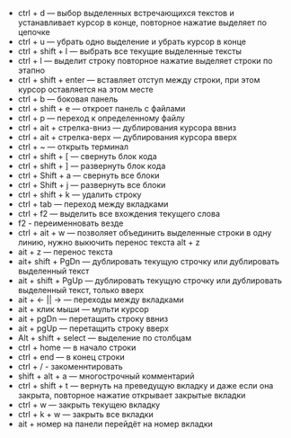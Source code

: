 - ctrl + d — выбор выделенных встречающихся текстов и устанавливает курсор в конце, повторное нажатие выделяет по цепочке
- ctrl + u — убрать одно выделение и убрать курсор в конце
- ctrl + shift + l — выбрать все текущие выделенные тексты
- ctrl + l — выделит строку повторное нажатие выделяет строки по этапно
- ctrl + shift + enter — вставляет отступ между строки, при этом курсор оставляется на этом месте
- ctrl + b — боковая панель
- ctrl + shift + e — откроет панель с файлами
- ctrl + p — переход к определенному файлу
- ctrl + ait + стрелка-вниз — дублирования курсора ввниз
- ctrl + ait + стрелка-верх — дублирования курсора вверх
- ctrl + ~ — открыть терминал
- ctrl + shift + [ — свернуть блок кода 
- ctrl + shift + ] — развернуть блок кода
- сtrl + Shift + a — cвернуть все блоки
- сtrl + Shift + j — развернуть все блоки
- ctrl + shift + k — удалить строку
- ctrl + tab — переход между вкладками
- сtrl + f2 — выделить все вхождения текущего слова
- f2 - переименновать везде
- сtrl + ait + w — позволяет объединить выделенные строки в одну линию, нужно выкючить перенос текста alt + z
- ait + z — перенос текста
- ait+ shift + PgDn — дублировать текущую строчку или дублировать выделенный текст
- ait + shift + PgUp — дублировать текущую строчку или дублировать выделенный текст, только вверх
- ait + ← || → — переходы между вкладками
- ait + клик мыши — мульти курсор
- ait + pgDn — перетащить строку ввниз
- ait + pgUp — перетащить строку вверх
- Alt + shift + select — выделение по столбцам 
- ctrl + home — в начало строки
- ctrl + end — в конец строки
- ctrl + / - закоменнтировать
- shift + alt + a — многострочный комментарий
- ctrl + shift + t — вернуть на преведущую вкладку и даже если она закрыта, повторное нажатие открывает закрытые вкладки
- ctrl + w — закрыть текущею вкладку
- ctrl + k + w — закрыть все вкладки
- ait + номер на панели перейдёт на номер вкладки
